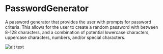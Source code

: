 # PasswordGenerator
 A password generator that provides the user with prompts
 for password criteria. This allows for the user to create 
 a random password with between 8-128 characters, and a
 combination of potential lowercase characters, uppercase
 characters, numbers, and/or special characters. 
 
![alt text](https://github.com/[ST12345678910]/[PasswordGenerator]/blob/[main]/demopic.png?raw=true)

